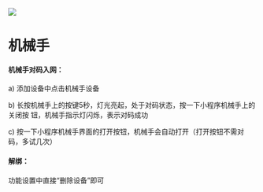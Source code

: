 ![](http://www.cspugoing.com/img/shiwu/Manipulator.png)

# 机械手

#### 机械手对码入网：

a) 添加设备中点击机械手设备

b) 长按机械手上的按键5秒，灯光亮起，处于对码状态，按一下小程序机械手上的关闭按 钮，机械手指示灯闪烁，表示对码成功

c) 按一下小程序机械手界面的打开按钮，机械手会自动打开（打开按钮不需对码，多试几次）



#### 解绑：

功能设置中直接“删除设备”即可